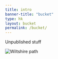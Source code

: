 ```yaml
---
title: intro
banner-title: "bucket" 
type: hk
layout: bucket
permalink: /bucket/
---
```


Unpublished stuff

![Wiltshire path](/images/faves/WiltshirePath.jpg "Wiltshire path")


